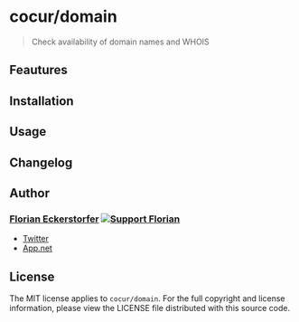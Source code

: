cocur/domain
============

> Check availability of domain names and WHOIS


Feautures
---------


Installation
------------


Usage
-----


Changelog
---------


Author
------

### [Florian Eckerstorfer](http://florian.ec) [![Support Florian](http://img.shields.io/gittip/florianeckerstorfer.svg)](https://www.gittip.com/FlorianEckerstorfer/)

- [Twitter](http://twitter.com/Florian_)
- [App.net](http://app.net/florian)


License
-------

The MIT license applies to `cocur/domain`. For the full copyright and license information, please view the LICENSE file distributed with this source code.
